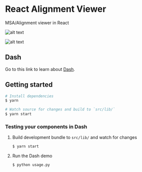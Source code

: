 # React Alignment Viewer

MSA/Alignment viewer in React

![alt text](https://github.com/plotly/dash-alignment-viewer/blob/master/assets/Picture1.png)

![alt text](https://github.com/plotly/dash-alignment-viewer/blob/master/assets/Picture2.png)

## Dash

Go to this link to learn about [Dash](https://plot.ly/products/dash/).

## Getting started

```sh
# Install dependencies
$ yarn

# Watch source for changes and build to `src/lib/`
$ yarn start
```

### Testing your components in Dash

1. Build development bundle to `src/lib/` and watch for changes

    ```sh
    $ yarn start
    ```

2. Run the Dash demo

    ```sh
    $ python usage.py
    ```
